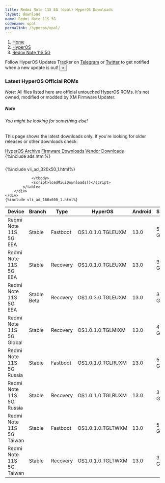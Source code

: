 ```yaml
---
title: Redmi Note 11S 5G (opal) HyperOS Downloads
layout: download
name: Redmi Note 11S 5G
codename: opal
permalink: /hyperos/opal/
---
```

<nav aria-label="breadcrumb">
    <ol class="breadcrumb">
        <li class="breadcrumb-item"><a href="/">Home</a></li>
        <li class="breadcrumb-item"><a href="/hyperos/">HyperOS</a></li>
        <li class="breadcrumb-item active" aria-current="page"><a href="/hyperos/opal/">Redmi Note 11S 5G</a></li>
    </ol>
</nav>
<div class="alert alert-primary alert-dismissible fade show" role="alert">
    Follow HyperOS Updates Tracker on <a href="https://t.me/MIUIUpdatesTracker" class="alert-link">Telegram</a>
     or <a href="https://twitter.com/MiFwUpdater" class="alert-link">Twitter</a> to get notified when a new update is out!
    <button type="button" class="close" data-dismiss="alert" aria-label="Close">
        <span aria-hidden="true">&times;</span>
    </button>
</div>

### Latest HyperOS Official ROMs
*Note*: All files listed here are official untouched HyperOS ROMs. It's not owned, modified or modded by XM Firmware Updater.
<div class="card">
  <div class="card-body">
    <h5 class="card-title">Note</h5>
    <h6 class="card-subtitle mb-2 text-muted">You might be looking for something else!</h6>
    <p class="card-text">This page shows the latest downloads only.
     If you're looking for older releases or other downloads check:</p>
    <a href="/archive/hyperos/opal/" class="card-link">HyperOS Archive</a>
    <a href="/firmware/opal/" class="card-link">Firmware Downloads</a>
    <a href="/vendor/opal/" class="card-link">Vendor Downloads</a>
  </div>
</div>
{%include ads.html%}
<div class="row justify-content-center">
    <div class="col-10">
        <div class="table-responsive-md" style="margin-top: 25px;">
            {%include vli_ad_320x50_1.html%}
            <table id="miui" class="display dt-responsive nowrap compact table table-striped table-hover table-sm">
                <thead class="thead-dark">
                    <tr>
                        <th data-ref="device">Device</th>
                        <th data-ref="branch">Branch</th>
                        <th data-ref="type">Type</th>
                        <th data-ref="miui">HyperOS</th>
                        <th data-ref="android">Android</th>
                        <th data-ref="size">Size</th>
                        <th data-ref="size">Date</th>
                        <th data-ref="link">Link</th>
                    </tr>
                </thead>
                <tbody>
                <tr><td>Redmi Note 11S 5G EEA</td><td>Stable</td><td>Fastboot</td><td>OS1.0.1.0.TGLEUXM</td><td>13.0</td><td>5.8 GB</td><td>2024-02-29</td><td><a href="/hyperos/opal/stable/OS1.0.1.0.TGLEUXM/">Download</a></td></tr>
<tr><td>Redmi Note 11S 5G EEA</td><td>Stable</td><td>Recovery</td><td>OS1.0.1.0.TGLEUXM</td><td>13.0</td><td>3.9 GB</td><td>2024-04-03</td><td><a href="/hyperos/opal/stable/OS1.0.1.0.TGLEUXM/">Download</a></td></tr>
<tr><td>Redmi Note 11S 5G EEA</td><td>Stable Beta</td><td>Recovery</td><td>OS1.0.3.0.TGLEUXM</td><td>13.0</td><td>3.9 GB</td><td>2024-08-22</td><td><a href="/hyperos/opal/stable beta/OS1.0.3.0.TGLEUXM/">Download</a></td></tr>
<tr><td>Redmi Note 11S 5G Global</td><td>Stable</td><td>Recovery</td><td>OS1.0.1.0.TGLMIXM</td><td>13.0</td><td>4.0 GB</td><td>2024-03-25</td><td><a href="/hyperos/opal/stable/OS1.0.1.0.TGLMIXM/">Download</a></td></tr>
<tr><td>Redmi Note 11S 5G Russia</td><td>Stable</td><td>Fastboot</td><td>OS1.0.1.0.TGLRUXM</td><td>13.0</td><td>5.8 GB</td><td>2024-03-07</td><td><a href="/hyperos/opal/stable/OS1.0.1.0.TGLRUXM/">Download</a></td></tr>
<tr><td>Redmi Note 11S 5G Russia</td><td>Stable</td><td>Recovery</td><td>OS1.0.1.0.TGLRUXM</td><td>13.0</td><td>3.9 GB</td><td>2024-04-07</td><td><a href="/hyperos/opal/stable/OS1.0.1.0.TGLRUXM/">Download</a></td></tr>
<tr><td>Redmi Note 11S 5G Taiwan</td><td>Stable</td><td>Fastboot</td><td>OS1.0.1.0.TGLTWXM</td><td>13.0</td><td>5.3 GB</td><td>2024-02-29</td><td><a href="/hyperos/opal/stable/OS1.0.1.0.TGLTWXM/">Download</a></td></tr>
<tr><td>Redmi Note 11S 5G Taiwan</td><td>Stable</td><td>Recovery</td><td>OS1.0.1.0.TGLTWXM</td><td>13.0</td><td>3.8 GB</td><td>2024-03-18</td><td><a href="/hyperos/opal/stable/OS1.0.1.0.TGLTWXM/">Download</a></td></tr>

                </tbody>
                <script>loadMiuiDownloads()</script>
            </table>
        </div>
    </div>
    {%include vli_ad_160x600_1.html%}
</div>
